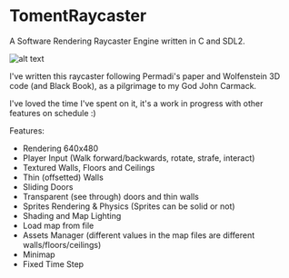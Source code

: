 # TomentRaycaster
A Software Rendering Raycaster Engine written in C and SDL2.

![alt text](https://i.ibb.co/0ML6n8d/raycasterz.png)

I've written this raycaster following Permadi's paper and Wolfenstein 3D code (and Black Book), as a pilgrimage to my God John Carmack.

I've loved the time I've spent on it, it's a work in progress with other features on schedule :)

Features:
- Rendering 640x480
- Player Input (Walk forward/backwards, rotate, strafe, interact)
- Textured Walls, Floors and Ceilings
- Thin (offsetted) Walls
- Sliding Doors
- Transparent (see through) doors and thin walls
- Sprites Rendering & Physics (Sprites can be solid or not)
- Shading and Map Lighting
- Load map from file
- Assets Manager (different values in the map files are different walls/floors/ceilings)
- Minimap
- Fixed Time Step
